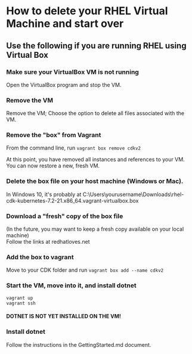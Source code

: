 # How to delete your RHEL Virtual Machine and start over  
## Use the following if you are running RHEL using Virtual Box  

### Make sure your VirtualBox VM is not running  
Open the VirtualBox program and stop the VM.  

### Remove the VM  
Remove the VM; Choose the option to delete all files associated with the VM.  

### Remove the "box" from Vagrant  
From the command line, run `vagrant box remove cdkv2`  

At this point, you have removed all instances and references to your VM. You can now restore a new, fresh VM.  

### Delete the box file on your host machine (Windows or Mac).  
In Windows 10, it's probably at C:\Users\yourusername\Downloads\rhel-cdk-kubernetes-7.2-21.x86_64.vagrant-virtualbox.box  

### Download a "fresh" copy of the box file  
(In the future, you may want to keep a fresh copy available on your local machine)  
Follow the links at redhatloves.net  

### Add the box to vagrant  
Move to your CDK folder and run `vagrant box add --name cdkv2`  

### Start the VM, move into it, and install dotnet  
`vagrant up`  
`vagrant ssh`  

#### DOTNET IS NOT YET INSTALLED ON THE VM!
### Install dotnet  
Follow the instructions in the GettingStarted.md document.  
